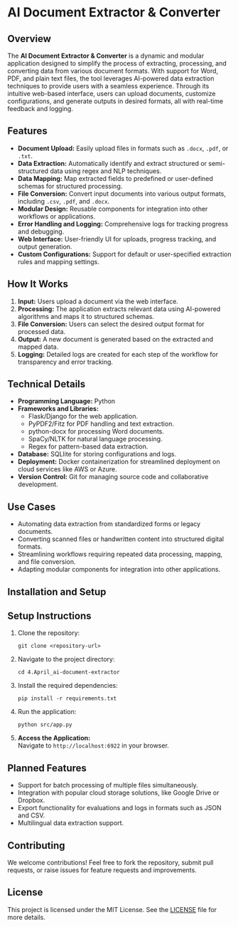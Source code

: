 # AI Document Extractor & Converter

## Overview  
The **AI Document Extractor & Converter** is a dynamic and modular application designed to simplify the process of extracting, processing, and converting data from various document formats. With support for Word, PDF, and plain text files, the tool leverages AI-powered data extraction techniques to provide users with a seamless experience. Through its intuitive web-based interface, users can upload documents, customize configurations, and generate outputs in desired formats, all with real-time feedback and logging.

## Features  
- **Document Upload:** Easily upload files in formats such as `.docx`, `.pdf`, or `.txt`.  
- **Data Extraction:** Automatically identify and extract structured or semi-structured data using regex and NLP techniques.  
- **Data Mapping:** Map extracted fields to predefined or user-defined schemas for structured processing.  
- **File Conversion:** Convert input documents into various output formats, including `.csv`, `.pdf`, and `.docx`.  
- **Modular Design:** Reusable components for integration into other workflows or applications.  
- **Error Handling and Logging:** Comprehensive logs for tracking progress and debugging.  
- **Web Interface:** User-friendly UI for uploads, progress tracking, and output generation.  
- **Custom Configurations:** Support for default or user-specified extraction rules and mapping settings.  

## How It Works  
1. **Input:** Users upload a document via the web interface.  
2. **Processing:** The application extracts relevant data using AI-powered algorithms and maps it to structured schemas.  
3. **File Conversion:** Users can select the desired output format for processed data.  
4. **Output:** A new document is generated based on the extracted and mapped data.  
5. **Logging:** Detailed logs are created for each step of the workflow for transparency and error tracking.

## Technical Details  
- **Programming Language:** Python  
- **Frameworks and Libraries:**  
  - Flask/Django for the web application.  
  - PyPDF2/Fitz for PDF handling and text extraction.  
  - python-docx for processing Word documents.  
  - SpaCy/NLTK for natural language processing.  
  - Regex for pattern-based data extraction.  
- **Database:** SQLlite for storing configurations and logs.  
- **Deployment:** Docker containerization for streamlined deployment on cloud services like AWS or Azure.  
- **Version Control:** Git for managing source code and collaborative development.  

## Use Cases  
- Automating data extraction from standardized forms or legacy documents.  
- Converting scanned files or handwritten content into structured digital formats.  
- Streamlining workflows requiring repeated data processing, mapping, and file conversion.  
- Adapting modular components for integration into other applications.  

## Installation and Setup  

## Setup Instructions
1. Clone the repository:
   ```
   git clone <repository-url>
   ```
2. Navigate to the project directory:
   ```
   cd 4.April_ai-document-extractor
   ```
3. Install the required dependencies:
   ```
   pip install -r requirements.txt
   ```
4. Run the application:
   ```
   python src/app.py
   ```

5. **Access the Application:**  
   Navigate to `http://localhost:6922` in your browser.

## Planned Features  
- Support for batch processing of multiple files simultaneously.  
- Integration with popular cloud storage solutions, like Google Drive or Dropbox.  
- Export functionality for evaluations and logs in formats such as JSON and CSV.  
- Multilingual data extraction support.  

## Contributing  
We welcome contributions! Feel free to fork the repository, submit pull requests, or raise issues for feature requests and improvements.

## License  
This project is licensed under the MIT License. See the [LICENSE](../LICENSE.txt) file for more details.